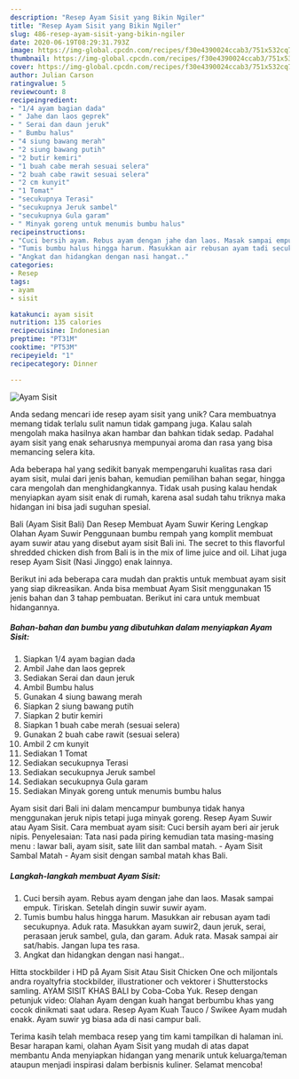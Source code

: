 ```yaml
---
description: "Resep Ayam Sisit yang Bikin Ngiler"
title: "Resep Ayam Sisit yang Bikin Ngiler"
slug: 486-resep-ayam-sisit-yang-bikin-ngiler
date: 2020-06-19T08:29:31.793Z
image: https://img-global.cpcdn.com/recipes/f30e4390024ccab3/751x532cq70/ayam-sisit-foto-resep-utama.jpg
thumbnail: https://img-global.cpcdn.com/recipes/f30e4390024ccab3/751x532cq70/ayam-sisit-foto-resep-utama.jpg
cover: https://img-global.cpcdn.com/recipes/f30e4390024ccab3/751x532cq70/ayam-sisit-foto-resep-utama.jpg
author: Julian Carson
ratingvalue: 5
reviewcount: 8
recipeingredient:
- "1/4 ayam bagian dada"
- " Jahe dan laos geprek"
- " Serai dan daun jeruk"
- " Bumbu halus"
- "4 siung bawang merah"
- "2 siung bawang putih"
- "2 butir kemiri"
- "1 buah cabe merah sesuai selera"
- "2 buah cabe rawit sesuai selera"
- "2 cm kunyit"
- "1 Tomat"
- "secukupnya Terasi"
- "secukupnya Jeruk sambel"
- "secukupnya Gula garam"
- " Minyak goreng untuk menumis bumbu halus"
recipeinstructions:
- "Cuci bersih ayam. Rebus ayam dengan jahe dan laos. Masak sampai empuk. Tiriskan. Setelah dingin suwir suwir ayam."
- "Tumis bumbu halus hingga harum. Masukkan air rebusan ayam tadi secukupnya. Aduk rata. Masukkan ayam suwir2, daun jeruk, serai, perasaan jeruk sambel, gula, dan garam. Aduk rata. Masak sampai air sat/habis. Jangan lupa tes rasa."
- "Angkat dan hidangkan dengan nasi hangat.."
categories:
- Resep
tags:
- ayam
- sisit

katakunci: ayam sisit 
nutrition: 135 calories
recipecuisine: Indonesian
preptime: "PT31M"
cooktime: "PT53M"
recipeyield: "1"
recipecategory: Dinner

---
```



![Ayam Sisit](https://img-global.cpcdn.com/recipes/f30e4390024ccab3/751x532cq70/ayam-sisit-foto-resep-utama.jpg)

Anda sedang mencari ide resep ayam sisit yang unik? Cara membuatnya memang tidak terlalu sulit namun tidak gampang juga. Kalau salah mengolah maka hasilnya akan hambar dan bahkan tidak sedap. Padahal ayam sisit yang enak seharusnya mempunyai aroma dan rasa yang bisa memancing selera kita.

Ada beberapa hal yang sedikit banyak mempengaruhi kualitas rasa dari ayam sisit, mulai dari jenis bahan, kemudian pemilihan bahan segar, hingga cara mengolah dan menghidangkannya. Tidak usah pusing kalau hendak menyiapkan ayam sisit enak di rumah, karena asal sudah tahu triknya maka hidangan ini bisa jadi suguhan spesial.

Bali (Ayam Sisit Bali) Dan Resep Membuat Ayam Suwir Kering Lengkap Olahan Ayam Suwir Penggunaan bumbu rempah yang komplit membuat ayam suwir atau yang disebut ayam sisit Bali ini. The secret to this flavorful shredded chicken dish from Bali is in the mix of lime juice and oil. Lihat juga resep Ayam Sisit (Nasi Jinggo) enak lainnya.


Berikut ini ada beberapa cara mudah dan praktis untuk membuat ayam sisit yang siap dikreasikan. Anda bisa membuat Ayam Sisit menggunakan 15 jenis bahan dan 3 tahap pembuatan. Berikut ini cara untuk membuat hidangannya.

<!--inarticleads1-->

##### Bahan-bahan dan bumbu yang dibutuhkan dalam menyiapkan Ayam Sisit:

1. Siapkan 1/4 ayam bagian dada
1. Ambil  Jahe dan laos geprek
1. Sediakan  Serai dan daun jeruk
1. Ambil  Bumbu halus
1. Gunakan 4 siung bawang merah
1. Siapkan 2 siung bawang putih
1. Siapkan 2 butir kemiri
1. Siapkan 1 buah cabe merah (sesuai selera)
1. Gunakan 2 buah cabe rawit (sesuai selera)
1. Ambil 2 cm kunyit
1. Sediakan 1 Tomat
1. Sediakan secukupnya Terasi
1. Sediakan secukupnya Jeruk sambel
1. Sediakan secukupnya Gula garam
1. Sediakan  Minyak goreng untuk menumis bumbu halus


Ayam sisit dari Bali ini dalam mencampur bumbunya tidak hanya menggunakan jeruk nipis tetapi juga minyak goreng. Resep Ayam Suwir atau Ayam Sisit. Cara membuat ayam sisit: Cuci bersih ayam beri air jeruk nipis. Penyelesaian: Tata nasi pada piring kemudian tata masing-masing menu : lawar bali, ayam sisit, sate lilit dan sambal matah. - Ayam Sisit Sambal Matah - Ayam sisit dengan sambal matah khas Bali. 

<!--inarticleads2-->

##### Langkah-langkah membuat Ayam Sisit:

1. Cuci bersih ayam. Rebus ayam dengan jahe dan laos. Masak sampai empuk. Tiriskan. Setelah dingin suwir suwir ayam.
1. Tumis bumbu halus hingga harum. Masukkan air rebusan ayam tadi secukupnya. Aduk rata. Masukkan ayam suwir2, daun jeruk, serai, perasaan jeruk sambel, gula, dan garam. Aduk rata. Masak sampai air sat/habis. Jangan lupa tes rasa.
1. Angkat dan hidangkan dengan nasi hangat..


Hitta stockbilder i HD på Ayam Sisit Atau Sisit Chicken One och miljontals andra royaltyfria stockbilder, illustrationer och vektorer i Shutterstocks samling. AYAM SISIT KHAS BALI by Coba-Coba Yuk. Resep dengan petunjuk video: Olahan Ayam dengan kuah hangat berbumbu khas yang cocok dinikmati saat udara. Resep Ayam Kuah Tauco / Swikee Ayam mudah enakk. Ayam suwir yg biasa ada di nasi campur bali. 

Terima kasih telah membaca resep yang tim kami tampilkan di halaman ini. Besar harapan kami, olahan Ayam Sisit yang mudah di atas dapat membantu Anda menyiapkan hidangan yang menarik untuk keluarga/teman ataupun menjadi inspirasi dalam berbisnis kuliner. Selamat mencoba!
